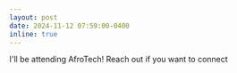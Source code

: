 ```yaml
---
layout: post
date: 2024-11-12 07:59:00-0400
inline: true
---
```


I'll be attending AfroTech! Reach out if you want to connect 
